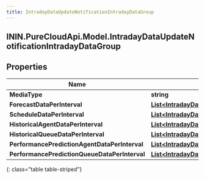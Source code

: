 ```yaml
---
title: IntradayDataUpdateNotificationIntradayDataGroup
---
```

## ININ.PureCloudApi.Model.IntradayDataUpdateNotificationIntradayDataGroup

## Properties

|Name | Type | Description | Notes|
|------------ | ------------- | ------------- | -------------|
| **MediaType** | **string** |  | [optional] |
| **ForecastDataPerInterval** | [**List&lt;IntradayDataUpdateNotificationForecastDataPerInterval&gt;**](IntradayDataUpdateNotificationForecastDataPerInterval.html) |  | [optional] |
| **ScheduleDataPerInterval** | [**List&lt;IntradayDataUpdateNotificationScheduleDataPerInterval&gt;**](IntradayDataUpdateNotificationScheduleDataPerInterval.html) |  | [optional] |
| **HistoricalAgentDataPerInterval** | [**List&lt;IntradayDataUpdateNotificationHistoricalAgentDataPerInterval&gt;**](IntradayDataUpdateNotificationHistoricalAgentDataPerInterval.html) |  | [optional] |
| **HistoricalQueueDataPerInterval** | [**List&lt;IntradayDataUpdateNotificationHistoricalQueueDataPerInterval&gt;**](IntradayDataUpdateNotificationHistoricalQueueDataPerInterval.html) |  | [optional] |
| **PerformancePredictionAgentDataPerInterval** | [**List&lt;IntradayDataUpdateNotificationPerformancePredictionAgentDataPerInterval&gt;**](IntradayDataUpdateNotificationPerformancePredictionAgentDataPerInterval.html) |  | [optional] |
| **PerformancePredictionQueueDataPerInterval** | [**List&lt;IntradayDataUpdateNotificationPerformancePredictionQueueDataPerInterval&gt;**](IntradayDataUpdateNotificationPerformancePredictionQueueDataPerInterval.html) |  | [optional] |
{: class="table table-striped"}


